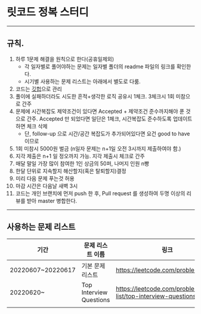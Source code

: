# 릿코드 정복 스터디
---

## 규칙.
1. 하루 1문제 해결을 원칙으로 한다(공휴일제외)
    - 각 일자별로 풀어야하는 문제는 일자별 폴더의 readme 파일의 링크를 확인한다. 
    - 시기별 사용하는 문제 리스트는 아래에서 별도로 다룸. 
2. 코드는 [깃헙](https://github.com/leon1114/scsa_lc_study/projects/1)으로 관리
3. 풀이에 실패하더라도 시도한 흔적+생각한 로직 공유시 1체크. 3체크시 1회 미참으로 간주
4. 문제에 시간복잡도 제약조건이 있다면 Accepted + 제약조건 준수까지해야 푼 것으로 간주. Accepted 만 되었다면 일단은 1체크, 시간복잡도 준수하도록 업데이트하면 체크 삭제 
    - 단, follow-up 으로 시간/공간 복잡도가 추가되어있다면 요건 good to have 이므로 
6. 1회 미참시 5000원 벌금 (n일자 문제는 n+1일 오전 3시까지 제출하여야 함.) 
7. 지각 제출은 n+1 일 정오까지 가능. 지각 제출시 체크로 간주
8. 매달 말일 가장 많이 참여한 1인 상금의 50퍼, 나머지 인원 n빵
9. 한달 단위로 지속할지 해산할지(혹은 탈퇴할지)결정
10. 미리 다음 문제 푸는것 허용
11. 마감 시간은 다음날 새벽 3시
12. 코드는 개인 브랜치에 먼저 push 한 후, Pull request 를 생성하여 두명 이상의 리뷰를 받아 master 병합한다. 

---
## 사용하는 문제 리스트 
| 기간 | 문제 리스트 이름 | 링크 |
|------|------------------|------|
|20220607~20220617|기본 문제 리스트|https://leetcode.com/problemset/all/|
|20220620~|Top Interview Questions|https://leetcode.com/problem-list/top-interview-questions/|
|      |                  |      |
